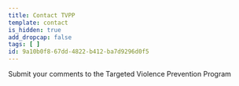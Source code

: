 ```yaml
---
title: Contact TVPP
template: contact
is_hidden: true
add_dropcap: false
tags: [ ]
id: 9a10b0f8-67dd-4822-b412-ba7d9296d0f5
---
```

Submit your comments to the Targeted Violence Prevention Program
